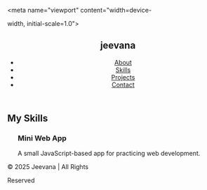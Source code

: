 <!DOCTYPE html>

<html lang="en">

<head>

<meta charset="UTF-8">

<meta name="viewport" content="width=device-

width, initial-scale=1.0">

<title>jeevana | Portfolio</title>

<link rel="stylesheet" href="style.css">

</head>

<body>

<!-- Navbar -->

<header>

<nav>

<h2 class="logo">jeevana</h2>

<ul class="nav-links">

<li><a href="#about">About</a></li>

<li><a href="#skills">Skills</a></li>

<li><a href="#projects">Projects</a></li>

<li><a href="#contact">Contact</a></li>

</ul>

</nav>

</header>

<!-- Hero Section->

<section class="hero">

<div class="hero-content">

<h1>Hello, I'm <span>jeevana</span></h1>

<p>Aspiring Web Developer | Creative

23

Thinker</p>HTML

CSS

JS

Result

*

<button onclick="showMessage()">Hire

Me</button>

</div>

</section>

<!-- About Section

<section id="about" class="about">

<h2>About Me</h2>

<p>

Hi! I'm jeevana, a Computer Science student passionate about building

creative and user-friendly websites. I enjoy learning new technologies

and developing projects that make an impact.

</p>

</section>

<!-- Skills Section -->

<section id="skills" class="skills">

<h2>My Skills</h2>

<ul>

<div class="project-card">

<h3>Mini Web App</h3>

<p>A small JavaScript-based app for practicing web development.</p>

</div>

</section>

<!-- Contact Section

SELLIUI 1U- LUIILOLL LLOSS CULILALL

<h2>Contact Me</h2>

<p>Email: <a href="mailto:

jjeevana643@gmail.com.com">jjeevana643@gmail.com</

a></p>

<p>Phone: +91 9363545770</p>

</section>

<!-- Footer -->

<footer>

<p>&copy; 2025 Jeevana | All Rights

Reserved</p>

</footer>

<script src="script.js"></script>

</body>

</html>
